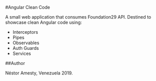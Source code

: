 #Angular Clean Code

A small web application that consumes Foundation29 API. Destined to showcase clean Angular code using:

- Interceptors
- Pipes
- Observables
- Auth Guards
- Services

##Author

Néstor Amesty, Venezuela 2019.
